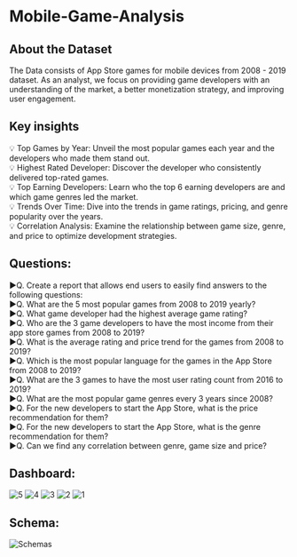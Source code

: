 # Mobile-Game-Analysis
## About the Dataset

The Data consists of App Store games for mobile devices from 2008 - 2019 dataset. As an analyst, we focus on providing game developers with an understanding of the market, a better monetization strategy, and improving user engagement.

## Key insights
💡 Top Games by Year: Unveil the most popular games each year and the developers who made them stand out. <br />
💡 Highest Rated Developer: Discover the developer who consistently delivered top-rated games.<br />
💡 Top Earning Developers: Learn who the top 6 earning developers are and which game genres led the market.<br />
💡 Trends Over Time: Dive into the trends in game ratings, pricing, and genre popularity over the years.<br />
💡 Correlation Analysis: Examine the relationship between game size, genre, and price to optimize development strategies.<br />

## Questions: 
▶️Q. Create a report that allows end users to easily find answers to the following questions:<br />
▶️Q. What are the 5 most popular games from 2008 to 2019 yearly?<br />
▶️Q. What game developer had the highest average game rating?<br />
▶️Q. Who are the 3 game developers to have the most income from their app store games from 2008 to 2019?<br />
▶️Q. What is the average rating and price trend for the games from 2008 to 2019?<br />
▶️Q. Which is the most popular language for the games in the App Store from 2008 to 2019?<br />
▶️Q. What are the 3 games to have the most user rating count from 2016 to 2019?<br />
▶️Q. What are the most popular game genres every 3 years since 2008?<br />
▶️Q. For the new developers to start the App Store, what is the price recommendation for them?<br />
▶️Q. For the new developers to start the App Store, what is the genre recommendation for them?<br />
▶️Q. Can we find any correlation between genre, game size and price?<br />

## Dashboard:

![5](https://github.com/user-attachments/assets/0d98aaff-4655-433a-94ba-4375eab0bf35)
![4](https://github.com/user-attachments/assets/d749a743-61f0-4903-a71b-d4eab72363ac)
![3](https://github.com/user-attachments/assets/8a0c90bd-4819-42d1-b718-c6ec2cbf8048)
![2](https://github.com/user-attachments/assets/19befa2c-38e6-4ca6-85e7-39801864c9aa)
![1](https://github.com/user-attachments/assets/46ee18d3-60ef-49eb-a2a7-3d8bf4a2f867)

## Schema: 
![Schemas](https://github.com/user-attachments/assets/df5ac4d6-4148-4bd9-8e4f-dfc80e815094)



